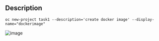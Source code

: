 Description
---

```
oc new-project task1 --description='create docker image' --display-name="dockerimage"
```
![image](https://user-images.githubusercontent.com/26741425/130940238-0a728402-6088-4782-97f9-38e81877d7fa.png)
